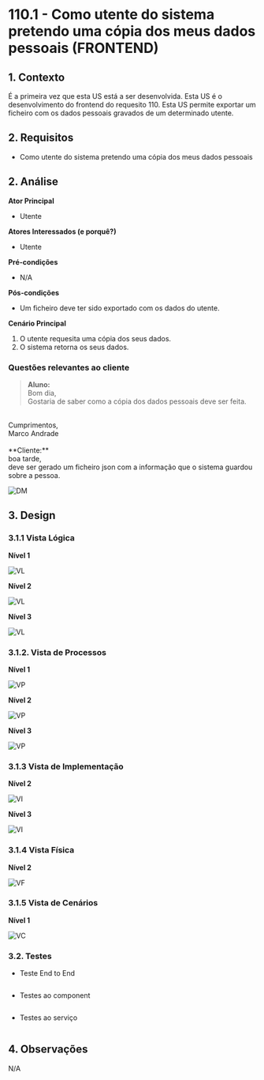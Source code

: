 # 110.1 - Como utente do sistema pretendo uma cópia dos meus dados pessoais (FRONTEND)

## 1. Contexto

É a primeira vez que esta US está a ser desenvolvida.
Esta US é o desenvolvimento do frontend do requesito 110.
Esta US permite exportar um ficheiro com os dados pessoais gravados de um determinado utente.

## 2. Requisitos
* Como utente do sistema pretendo uma cópia dos meus dados pessoais

## 2. Análise

**Ator Principal**

* Utente

**Atores Interessados (e porquê?)**

* Utente

**Pré-condições**

* N/A

**Pós-condições**

* Um ficheiro deve ter sido exportado com os dados do utente.

**Cenário Principal**

1. O utente requesita uma cópia dos seus dados.
2. O sistema retorna os seus dados.
   
### Questões relevantes ao cliente

>**Aluno:**</br>Bom dia,</br>
Gostaria de saber como a cópia dos dados pessoais deve ser feita.
</br>
Cumprimentos,
</br>
Marco Andrade</br></br>
**Cliente:**</br>
boa tarde,</br>
deve ser gerado um ficheiro json com a informação que o sistema guardou sobre a pessoa.

![DM](../DM/DM.svg)

## 3. Design
### 3.1.1 Vista Lógica
**Nível 1**


![VL](../../N1/VL.svg)

**Nível 2**

![VL](../../N2/VL.svg)

**Nível 3**

![VL](../../N3/VL.svg)

### 3.1.2. Vista de Processos

**Nível 1**

![VP](./N1/VP.svg)

**Nível 2**

![VP](./N2/VP.svg)

**Nível 3**

![VP](./N3/VP.svg)

### 3.1.3 Vista de Implementação

**Nível 2**

![VI](../../N2/VI.svg)

**Nível 3**

![VI](./N3/VI.svg)

### 3.1.4 Vista Física

**Nível 2**

![VF](../../N2/VF.svg)


### 3.1.5 Vista de Cenários
**Nível 1**

![VC](../../N1/VC.svg)
### 3.2. Testes
* Teste End to End
````
````
* Testes ao component
````
````
* Testes ao serviço
````
````
## 4. Observações
N/A